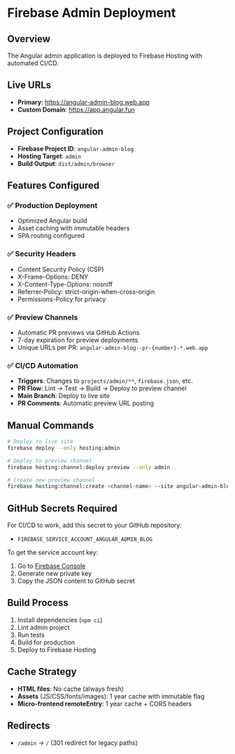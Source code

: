 # Firebase Admin Deployment

## Overview
The Angular admin application is deployed to Firebase Hosting with automated CI/CD.

## Live URLs
- **Primary**: https://angular-admin-blog.web.app
- **Custom Domain**: https://app.angular.fun

## Project Configuration
- **Firebase Project ID**: `angular-admin-blog`
- **Hosting Target**: `admin`
- **Build Output**: `dist/admin/browser`

## Features Configured

### ✅ Production Deployment
- Optimized Angular build
- Asset caching with immutable headers
- SPA routing configured

### ✅ Security Headers
- Content Security Policy (CSP) 
- X-Frame-Options: DENY
- X-Content-Type-Options: nosniff
- Referrer-Policy: strict-origin-when-cross-origin
- Permissions-Policy for privacy

### ✅ Preview Channels
- Automatic PR previews via GitHub Actions
- 7-day expiration for preview deployments
- Unique URLs per PR: `angular-admin-blog--pr-{number}-*.web.app`

### ✅ CI/CD Automation
- **Triggers**: Changes to `projects/admin/**`, `firebase.json`, etc.
- **PR Flow**: Lint → Test → Build → Deploy to preview channel
- **Main Branch**: Deploy to live site
- **PR Comments**: Automatic preview URL posting

## Manual Commands

```bash
# Deploy to live site
firebase deploy --only hosting:admin

# Deploy to preview channel
firebase hosting:channel:deploy preview --only admin

# Create new preview channel
firebase hosting:channel:create <channel-name> --site angular-admin-blog
```

## GitHub Secrets Required

For CI/CD to work, add this secret to your GitHub repository:
- `FIREBASE_SERVICE_ACCOUNT_ANGULAR_ADMIN_BLOG`

To get the service account key:
1. Go to [Firebase Console](https://console.firebase.google.com/project/angular-admin-blog/settings/serviceaccounts/adminsdk)
2. Generate new private key
3. Copy the JSON content to GitHub secret

## Build Process
1. Install dependencies (`npm ci`)
2. Lint admin project
3. Run tests
4. Build for production
5. Deploy to Firebase Hosting

## Cache Strategy
- **HTML files**: No cache (always fresh)
- **Assets** (JS/CSS/fonts/images): 1 year cache with immutable flag
- **Micro-frontend remoteEntry**: 1 year cache + CORS headers

## Redirects
- `/admin` → `/` (301 redirect for legacy paths)